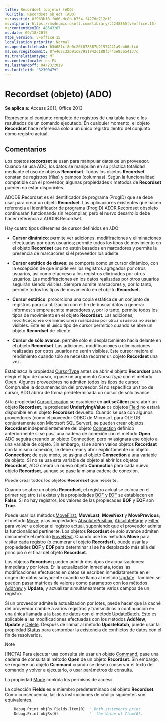 ```yaml
---
title: Recordset (objeto) (ADO)
TOCTitle: Recordset object (ADO)
ms:assetid: 0f963bf8-f066-dc8a-b754-f427de712df1
ms:mtpsurl: https://msdn.microsoft.com/library/JJ248865(v=office.15)
ms:contentKeyID: 48543267
ms.date: 09/18/2015
mtps_version: v=office.15
localization_priority: Normal
ms.openlocfilehash: 636681cf8e0c20f078387b21974141a9cb66cfcd
ms.sourcegitcommit: 8fe462c32b91c87911942c188f3445e85a54137c
ms.translationtype: MT
ms.contentlocale: es-ES
ms.lasthandoff: 04/23/2019
ms.locfileid: "32300479"
---
```

# <a name="recordset-object-ado"></a>Recordset (objeto) (ADO)

**Se aplica a:** Access 2013, Office 2013

Representa el conjunto completo de registros de una tabla base o los resultados de un comando ejecutado. En cualquier momento, el objeto **Recordset** hace referencia sólo a un único registro dentro del conjunto como registro actual.

## <a name="remarks"></a>Comentarios

Los objetos **Recordset** se usan para manipular datos de un proveedor. Cuando se usa ADO, los datos se manipulan en su práctica totalidad mediante el uso de objetos **Recordset**. Todos los objetos **Recordset** constan de registros (filas) y campos (columnas). Según la funcionalidad compatible con el proveedor, algunas propiedades o métodos de **Recordset** pueden no estar disponibles.

ADODB.Recordset es el identificador de programa (ProgID) que se debe usar para crear un objeto **Recordset**. Las aplicaciones existentes que hacen referencia al identificador de programa (ProgID) ADOR.Recordset obsoleto continuarán funcionando sin recompilar, pero el nuevo desarrollo debe hacer referencia a ADODB.Recordset.

Hay cuatro tipos diferentes de cursor definidos en ADO:

  - **Cursor dinámico**: permite ver adiciones, modificaciones y eliminaciones efectuadas por otros usuarios; permite todos los tipos de movimiento en el objeto **Recordset** que no estén basados en marcadores y permite la presencia de marcadores si el proveedor los admite.

  - **Cursor estático de claves**: se comporta como un cursor dinámico, con la excepción de que impide ver los registros agregados por otros usuarios, así como el acceso a los registros eliminados por otros usuarios. Las modificaciones en los datos realizadas por otros usuarios seguirán siendo visibles. Siempre admite marcadores y, por lo tanto, permite todos los tipos de movimiento en el objeto **Recordset**.

  - **Cursor estático**: proporciona una copia estática de un conjunto de registros para su utilización con el fin de buscar datos o generar informes; siempre admite marcadores y, por lo tanto, permite todos los tipos de movimiento en el objeto **Recordset**. Las adiciones, modificaciones o eliminaciones realizadas por otros usuarios no serán visibles. Este es el único tipo de cursor permitido cuando se abre un objeto **Recordset** del cliente.

  - **Cursor de sólo avance**: permite sólo el desplazamiento hacia delante en el objeto **Recordset**. Las adiciones, modificaciones o eliminaciones realizadas por otros usuarios no serán visibles. Este cursor mejora el rendimiento cuando sólo se necesita recorrer un objeto **Recordset** una vez.

Establezca la propiedad [CursorType](cursortype-property-ado.md) antes de abrir el objeto **Recordset** para elegir el tipo de cursor, o pase un argumento *CursorType* con el método [Open](open-method-ado-recordset.md). Algunos proveedores no admiten todos los tipos de cursor. Compruebe la documentación del proveedor. Si no especifica un tipo de cursor, ADO abrirá de forma predeterminada un cursor de sólo avance.

Si la propiedad [CursorLocation](cursorlocation-property-ado.md) se establece en **adUseClient** para abrir un objeto **Recordset**, la propiedad **UnderlyingValue** de objetos [Field](field-object-ado.md) no estará disponible en el objeto **Recordset** devuelto. Cuando se usa con algunos proveedores (como el proveedor ODBC de Microsoft para OLE DB conjuntamente con Microsoft SQL Server), se pueden crear objetos **Recordset** independientemente del objeto [Connection](connection-object-ado.md) definido anteriormente si se pasa una cadena de conexión con el método **Open**. ADO seguirá creando un objeto [Connection](connection-object-ado.md), pero no asignará ese objeto a una variable de objeto. Sin embargo, si se abren varios objetos **Recordset** con la misma conexión, se debe crear y abrir explícitamente un objeto **Connection**; de este modo, se asigna el objeto **Connection** a una variable de objeto. Si no se usa esta variable de objeto al abrir los objetos **Recordset**, ADO creará un nuevo objeto **Connection** para cada nuevo objeto **Recordset**, aunque se pase la misma cadena de conexión.

Puede crear todos los objetos **Recordset** que necesite.

Cuando se abre un objeto **Recordset**, el registro actual se coloca en el primer registro (si existe) y las propiedades [BOF](bof-eof-properties-ado.md) y [EOF](bof-eof-properties-ado.md) se establecen en **False**. Si no hay registros, los valores de las propiedades **BOF** y **EOF** son **True**.

Puede usar los métodos [MoveFirst](movefirst-movelast-movenext-and-moveprevious-methods-ado.md), **MoveLast**, **MoveNext** y **MovePrevious**; el método [Move](move-method-ado.md); y las propiedades [AbsolutePosition](absoluteposition-property-ado.md), [AbsolutePage](absolutepage-property-ado.md) y [Filter](filter-property-ado.md) para volver a colocar el registro actual, suponiendo que el proveedor admita la funcionalidad pertinente. Los objetos **Recordset** de solo avance admiten únicamente el método [MoveNext](movefirst-movelast-movenext-and-moveprevious-methods-ado.md). Cuando use los métodos **Move** para visitar cada registro (o enumerar el objeto **Recordset**), puede usar las propiedades **BOF** y **EOF** para determinar si se ha desplazado más allá del principio o el final del objeto **Recordset**.

Los objetos **Recordset** pueden admitir dos tipos de actualizaciones: inmediata y por lotes. En la actualización inmediata, todas las modificaciones efectuadas en datos se escriben inmediatamente en el origen de datos subyacente cuando se llama al método [Update](update-method-ado.md). También se pueden pasar matrices de valores como parámetros con los métodos [AddNew](addnew-method-ado.md) y **Update**, y actualizar simultáneamente varios campos de un registro.

Si un proveedor admite la actualización por lotes, puede hacer que la caché del proveedor cambie a varios registros y transmitirlos a continuación en una única llamada a la base de datos con el método [UpdateBatch](updatebatch-method-ado.md). Esto es aplicable a las modificaciones efectuadas con los métodos **AddNew**, **Update** y [Delete](delete-method-ado-recordset.md). Después de llamar al método **UpdateBatch**, puede usar la propiedad [Status](status-property-ado-recordset.md) para comprobar la existencia de conflictos de datos con el fin de resolverlos.

> [!NOTE]
> [!NOTA] Para ejecutar una consulta sin usar un objeto [Command](command-object-ado.md), pase una cadena de consulta al método **Open** de un objeto **Recordset**. Sin embargo, se requiere un objeto **Command** cuando se desea conservar el texto del comando y volver a ejecutarlo, o usar parámetros de consulta.

La propiedad [Mode](mode-property-ado.md) controla los permisos de acceso.

La colección **Fields** es el miembro predeterminado del objeto **Recordset**. Como consecuencia, las dos instrucciones de código siguientes son equivalentes.

```vb
    Debug.Print objRs.Fields.Item(0)  ' Both statements print 
    Debug.Print objRs(0)              '  the Value of Item(0).
```
